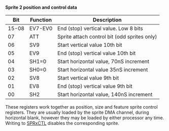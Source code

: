 **Sprite 2 position and control data**

|Bit| Function| Description  |
|---|---|---  |
|15-08| EV7-EV0| End (stop) vertical value. Low 8 bits  |
|07| ATT| Sprite attach control bit (odd sprites only)  |
|06| SV9| Start vertical value 10th bit  |
|05| EV9| End (stop) vertical value 10th bit  |
|04| SH1=0| Start horizontal value, 70nS increment  |
|03| SH0=0| Start horizontal value 35nS increment  |
|02| SV8| Start vertical value 9th bit  |
|01| EV8| End (stop) vertical value 9th bit  |
|00| SH2| Start horizontal value, 140nS increment|

These registers work together as position, size and feature sprite control registers. They are usually loaded by the sprite DMA channel, during horizontal blank, however they may be loaded by either processor any time. Writing to [SPRxCTL](../hardware_manual_guide/SPRxCTL.md) disables the corresponding sprite.

